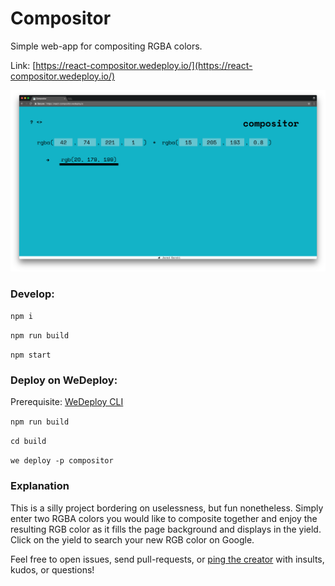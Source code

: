 # Compositor
Simple web-app for compositing RGBA colors.

Link: [https://react-compositor.wedeploy.io/](https://react-compositor.wedeploy.io/)

![compositor screenshot](src/images/compositor-screenshot.png "Compositor")


### Develop:

`npm i`

`npm run build`

`npm start`


### Deploy on WeDeploy:
Prerequisite: [WeDeploy CLI](https://wedeploy.com/docs/intro/using-the-command-line/)

`npm run build`

`cd build`

`we deploy -p compositor`


### Explanation
This is a silly project bordering on uselessness, but fun nonetheless. Simply enter two RGBA colors you would like to composite together and enjoy the resulting RGB color as it fills the page background and displays in the yield. Click on the yield to search your new RGB color on Google.

Feel free to open issues, send pull-requests, or [ping the creator](mailto:jaredgorski6@gmail.com) with insults, kudos, or questions!
